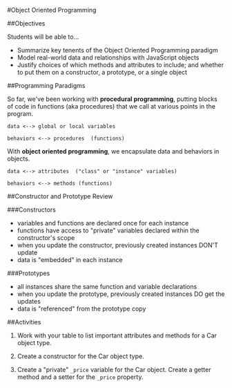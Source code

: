 #Object Oriented Programming 

##Objectives

Students will be able to...   

* Summarize key tenents of the Object Oriented Programming paradigm
* Model real-world data and relationships with JavaScript objects
* Justify choices of which methods and attributes to include; and whether to put them on a constructor, a prototype, or a single object

##Programming Paradigms

So far, we've been working with **procedural programming**, putting blocks of code in functions (aka procedures) that we call at various points in the program. 


```
data <--> global or local variables

behaviors <--> procedures  (functions)

```


With **object oriented programming**, we encapsulate data and behaviors in objects.  

```
data <--> attributes  ("class" or "instance" variables)

behaviors <--> methods (functions)

```

##Constructor and Prototype Review

###Constructors  
  * variables and functions are declared once for each instance
  * functions have access to "private" variables declared within the constructor's scope
  * when you update the constructor, previously created instances DON'T update
  * data is "embedded" in each instance


 ###Prototypes   
  * all instances share the same function and variable declarations
  * when you update the prototype, previously created instances DO get the updates
  * data is "referenced" from the prototype copy

##Activities

1. Work with your table to list important attributes and methods for a Car object type.

2. Create a constructor for the Car object type. 

3. Create a "private" `_price` variable for the Car object.  Create a getter method and a setter for the `_price` property.





